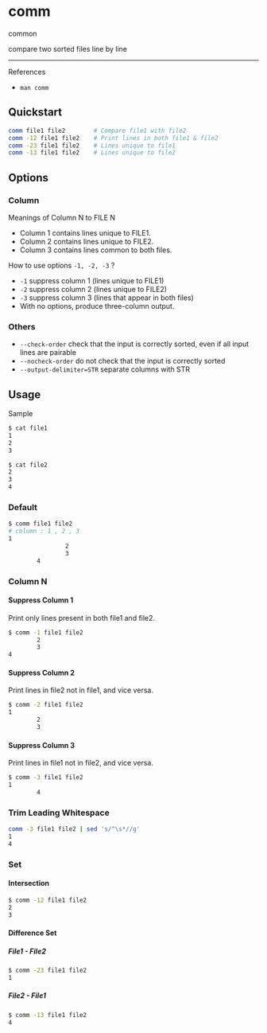 # comm

common

compare two sorted files line by line

---

References

- `man comm`

## Quickstart

```bash
comm file1 file2        # Compare file1 with file2
comm -12 file1 file2    # Print lines in both file1 & file2
comm -23 file1 file2    # Lines unique to file1
comm -13 file1 file2    # Lines unique to file2
```

## Options

### Column

Meanings of Column N to FILE N

- Column 1 contains lines unique to FILE1.
- Column 2 contains lines unique to FILE2.
- Column 3 contains lines common to both files.

How to use options `-1, -2, -3` ?

- `-1` suppress column 1 (lines unique to FILE1)
- `-2` suppress column 2 (lines unique to FILE2)
- `-3` suppress column 3 (lines that appear in both files)
- With no options, produce three-column output.

### Others

- `--check-order` check that the input is correctly sorted, even if all input lines are pairable
- `--nocheck-order` do not check that the input is correctly sorted
- `--output-delimiter=STR` separate columns with STR

## Usage

Sample

```bash
$ cat file1
1
2
3

$ cat file2
2
3
4
```

### Default

```bash
$ comm file1 file2
# column : 1 , 2 , 3
1
                2
                3
        4
```

### Column N

#### Suppress Column 1

Print only lines present in both file1 and file2.

```bash
$ comm -1 file1 file2
        2
        3
4
```

#### Suppress Column 2

Print lines in file2 not in file1, and vice versa.

```bash
$ comm -2 file1 file2
1
        2
        3
```

#### Suppress Column 3

Print lines in file1 not in file2, and vice versa.

```bash
$ comm -3 file1 file2
1
        4
```

### Trim Leading Whitespace

```bash
comm -3 file1 file2 | sed 's/^\s*//g'
1
4
```

### Set

#### Intersection

```bash
$ comm -12 file1 file2
2
3
```

#### Difference Set

##### File1 - File2

```bash
$ comm -23 file1 file2
1
```

##### File2 - File1

```bash
$ comm -13 file1 file2
4
```
